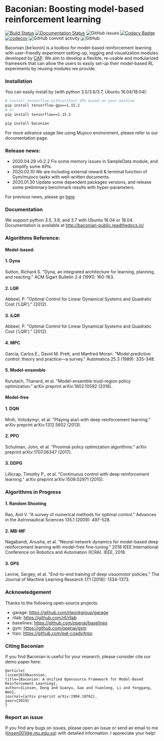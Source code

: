# Baconian:  Boosting model-based reinforcement learning 
[![Build Status](https://travis-ci.com/cap-ntu/baconian-project.svg?branch=master)](https://travis-ci.com/cap-ntu/baconian-project)
[![Documentation Status](https://readthedocs.org/projects/baconian-public/badge/?version=latest)](https://baconian-public.readthedocs.io/en/latest/?badge=latest)
![GitHub issues](https://img.shields.io/github/issues/cap-ntu/baconian-project)
[![Codacy Badge](https://api.codacy.com/project/badge/Grade/ea83a8fef57b4d8f8c9c2590337c8bc1)](https://www.codacy.com/app/Lukeeeeee/baconian?utm_source=github.com&amp;utm_medium=referral&amp;utm_content=Lukeeeeee/baconian&amp;utm_campaign=Badge_Grade)
[![codecov](https://codecov.io/gh/Lukeeeeee/baconian-project/branch/master/graph/badge.svg)](https://codecov.io/gh/Lukeeeeee/baconian-project)
![GitHub commit activity](https://img.shields.io/github/commit-activity/m/lukeeeeee/baconian-project.svg)
![GitHub](https://img.shields.io/github/license/Lukeeeeee/baconian-project.svg)

Baconian [beˈkonin] is a toolbox for model-based reinforcement learning with user-friendly experiment setting-up, logging 
and visualization modules developed by [CAP](http://cap.scse.ntu.edu.sg/). We aim to develop a flexible, re-usable and 
modularized framework that can allow the users to easily set-up their model-based RL experiments by reusing modules we 
provide.
### Installation 

You can easily install by (with python 3.5/3.6/3.7, Ubuntu 16.04/18.04): 
```bash
# install tensorflow with/without GPU based on your machine
pip install tensorflow-gpu==1.15.2
# or
pip install tensorflow==1.15.2 

pip install baconian
```

For more advance usage like using Mujoco environment, please refer to our documentation page.

### Release news:
- 2020.04.29 v0.2.2 Fix some memory issues in SampleData module, and simplify some APIs.
- 2020.02.10 We are including external reward & terminal function of Gym/mujoco tasks with well-written documents.
- 2020.01.30 Update some dependent packages versions, and release some preliminary benchmark results with hyper-parameters.

For previous news, please go [here](./old_news.md) 

### Documentation
We support python 3.5, 3.6, and 3.7 with Ubuntu 16.04 or 18.04.
Documentation is available at http://baconian-public.readthedocs.io/

### Algorithms Reference:

#### Model-based: 

#### 1. Dyna
Sutton, Richard S. "Dyna, an integrated architecture for learning, planning, and reacting." ACM Sigart Bulletin 2.4 (1991): 160-163.
#### 2. LQR
Abbeel, P. "Optimal Control for Linear Dynamical Systems and Quadratic Cost (‘LQR’)." (2012).
#### 3. iLQR
Abbeel, P. "Optimal Control for Linear Dynamical Systems and Quadratic Cost (‘LQR’)." (2012).
#### 4. MPC
Garcia, Carlos E., David M. Prett, and Manfred Morari. "Model predictive control: theory and practice—a survey." Automatica 25.3 (1989): 335-348.
#### 5. Model-ensemble
Kurutach, Thanard, et al. "Model-ensemble trust-region policy optimization." arXiv preprint arXiv:1802.10592 (2018).

#### Model-free

#### 1. DQN
Mnih, Volodymyr, et al. "Playing atari with deep reinforcement learning." arXiv preprint arXiv:1312.5602 (2013).
#### 2. PPO
Schulman, John, et al. "Proximal policy optimization algorithms." arXiv preprint arXiv:1707.06347 (2017).
#### 3. DDPG
Lillicrap, Timothy P., et al. "Continuous control with deep reinforcement learning." arXiv preprint arXiv:1509.02971 (2015).

### Algorithms in Progress
#### 1. Random Shooting
Rao, Anil V. "A survey of numerical methods for optimal control." Advances in the Astronautical Sciences 135.1 (2009): 497-528.
#### 2. MB-MF
Nagabandi, Anusha, et al. "Neural network dynamics for model-based deep reinforcement learning with model-free fine-tuning." 2018 IEEE International Conference on Robotics and Automation (ICRA). IEEE, 2018.
#### 3. GPS
Levine, Sergey, et al. "End-to-end training of deep visuomotor policies." The Journal of Machine Learning Research 17.1 (2016): 1334-1373.

### Acknowledgement 
Thanks to the following open-source projects:

- garage: https://github.com/rlworkgroup/garage
- rllab: https://github.com/rll/rllab
- baselines: https://github.com/openai/baselines
- gym: https://github.com/openai/gym
- trpo: https://github.com/pat-coady/trpo

### Citing Baconian
If you find Baconian is useful for your research, please consider cite our demo paper here:
```
@article{
linsen2019baconian, 
title={Baconian: A Unified Opensource Framework for Model-Based Reinforcement Learning}, 
author={Linsen, Dong and Guanyu, Gao and Yuanlong, Li and Yonggang, Wen}, 
journal={arXiv preprint arXiv:1904.10762},
year={2019} 
}
```
### Report an issue 
If you find any bugs on issues, please open an issue or send an email to me 
(linsen001@e.ntu.edu.sg) with detailed information. I appreciate your help!
